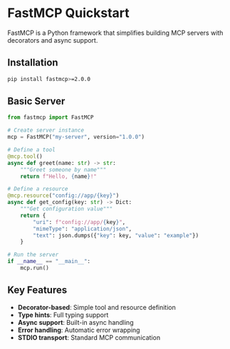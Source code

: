 # FastMCP Quickstart

FastMCP is a Python framework that simplifies building MCP servers with decorators and async support.

## Installation

```bash
pip install fastmcp>=2.0.0
```

## Basic Server

```python
from fastmcp import FastMCP

# Create server instance
mcp = FastMCP("my-server", version="1.0.0")

# Define a tool
@mcp.tool()
async def greet(name: str) -> str:
    """Greet someone by name"""
    return f"Hello, {name}!"

# Define a resource
@mcp.resource("config://app/{key}")
async def get_config(key: str) -> Dict:
    """Get configuration value"""
    return {
        "uri": f"config://app/{key}",
        "mimeType": "application/json",
        "text": json.dumps({"key": key, "value": "example"})
    }

# Run the server
if __name__ == "__main__":
    mcp.run()
```

## Key Features

- **Decorator-based**: Simple tool and resource definition
- **Type hints**: Full typing support
- **Async support**: Built-in async handling
- **Error handling**: Automatic error wrapping
- **STDIO transport**: Standard MCP communication